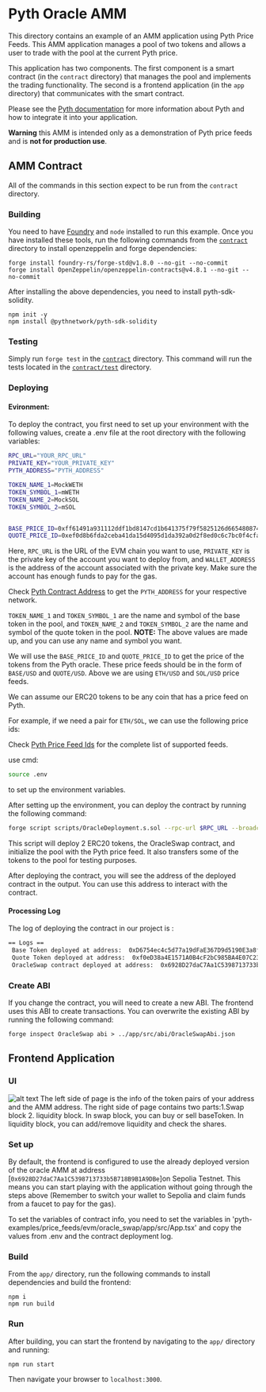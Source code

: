 # Pyth Oracle AMM

This directory contains an example of an AMM application using Pyth Price Feeds.
This AMM application manages a pool of two tokens and allows a user to trade with the pool at the current Pyth price.

This application has two components. The first component is a smart contract (in the `contract` directory) that manages the pool and implements the trading functionality.
The second is a frontend application (in the `app` directory) that communicates with the smart contract.

Please see the [Pyth documentation](https://docs.pyth.network/documentation/pythnet-price-feeds) for more information about Pyth and how to integrate it into your application.

**Warning** this AMM is intended only as a demonstration of Pyth price feeds and is **not for production use**.

## AMM Contract

All of the commands in this section expect to be run from the `contract` directory.

### Building

You need to have [Foundry](https://getfoundry.sh/) and `node` installed to run this example.
Once you have installed these tools, run the following commands from the [`contract`](./contract) directory to install openzeppelin and forge dependencies:

```
forge install foundry-rs/forge-std@v1.8.0 --no-git --no-commit
forge install OpenZeppelin/openzeppelin-contracts@v4.8.1 --no-git --no-commit
```

After installing the above dependencies, you need to install pyth-sdk-solidity.

```
npm init -y
npm install @pythnetwork/pyth-sdk-solidity
```

### Testing

Simply run `forge test` in the [`contract`](./contract) directory. This command will run the
tests located in the [`contract/test`](./contract/test) directory.

### Deploying
#### Evironment:
To deploy the contract, you first need to set up your environment with the following values, create a .env file at the root directory with the following variables:

``` bash
RPC_URL="YOUR_RPC_URL"
PRIVATE_KEY="YOUR_PRIVATE_KEY"
PYTH_ADDRESS="PYTH_ADDRESS"

TOKEN_NAME_1=MockWETH
TOKEN_SYMBOL_1=mWETH
TOKEN_NAME_2=MockSOL
TOKEN_SYMBOL_2=mSOL


BASE_PRICE_ID=0xff61491a931112ddf1bd8147cd1b641375f79f5825126d665480874634fd0ace # ETH/USD
QUOTE_PRICE_ID=0xef0d8b6fda2ceba41da15d4095d1da392a0d2f8ed0c6c7bc0f4cfac8c280b56d # SOL/USD
```

Here, `RPC_URL` is the URL of the EVM chain you want to use, `PRIVATE_KEY` is the private key of the account you want to deploy from, and `WALLET_ADDRESS` is the address of the account associated with the private key. Make sure the account has enough funds to pay for the gas.

Check [Pyth Contract Address](https://docs.pyth.network/price-feeds/contract-addresses/evm) to get the `PYTH_ADDRESS` for your respective network.

`TOKEN_NAME_1` and `TOKEN_SYMBOL_1` are the name and symbol of the base token in the pool, and `TOKEN_NAME_2` and `TOKEN_SYMBOL_2` are the name and symbol of the quote token in the pool. **NOTE:** The above values are made up, and you can use any name and symbol you want. 




We will use the `BASE_PRICE_ID` and `QUOTE_PRICE_ID` to get the price of the tokens from the Pyth oracle. These price feeds should be in the form of `BASE/USD` and `QUOTE/USD`. Above we are using `ETH/USD` and `SOL/USD` price feeds.

We can assume our ERC20 tokens to be any coin that has a price feed on Pyth. 

For example, if we need a pair for `ETH/SOL`, we can use the following price ids:

Check [Pyth Price Feed Ids](https://pyth.network/developers/price-feed-ids) for the complete list of supported feeds.

use cmd:
```bash
source .env
```
to set up the environment variables.

After setting up the environment, you can deploy the contract by running the following command:

``` bash
forge script scripts/OracleDeployment.s.sol --rpc-url $RPC_URL --broadcast
```

This script will deploy 2 ERC20 tokens, the OracleSwap contract, and initialize the pool with the Pyth price feed.
It also transfers some of the tokens to the pool for testing purposes.

After deploying the contract, you will see the address of the deployed contract in the output.
You can use this address to interact with the contract.

#### Processing Log
 The log of deploying the contract in our project is :
 ```bash
 == Logs ==
  Base Token deployed at address:  0xD6754ec4c5d77a19dFaE367D9d5190E3a8fCF41D
  Quote Token deployed at address:  0xf0eD38a4E1571A0B4cF2bC985BA4E07C236f2FD8
  OracleSwap contract deployed at address:  0x6928D27daC7Aa1C5398713733b5B718B9B1A9DBe
 ```

### Create ABI

If you change the contract, you will need to create a new ABI.
The frontend uses this ABI to create transactions.
You can overwrite the existing ABI by running the following command:

```
forge inspect OracleSwap abi > ../app/src/abi/OracleSwapAbi.json
```

## Frontend Application
### UI
![alt text](<截屏2024-06-12 下午11.13.45.png>)
The left side of page is the info of the token pairs of your address and the AMM address.
The right side of page contains two parts:1.Swap block 2. liquidity block.
In swap block, you can buy or sell baseToken.
In liquidity block, you can add/remove liquidity and check the shares.
### Set up
By default, the frontend is configured to use the already deployed version of the oracle AMM
at address [`0x6928D27daC7Aa1C5398713733b5B718B9B1A9DBe`]on Sepolia Testnet.
This means you can start playing with the application without going through the steps above (Remember to switch your wallet to Sepolia and claim funds from a faucet to pay for the gas).

To set the variables of contract info, you need to set the variables in 'pyth-examples/price_feeds/evm/oracle_swap/app/src/App.tsx' and copy the values from .env and the contract deployment log.

### Build

From the `app/` directory, run the following commands to install dependencies and build the frontend:

```
npm i
npm run build
```

### Run

After building, you can start the frontend by navigating to the `app/` directory and running:

`npm run start`

Then navigate your browser to `localhost:3000`.